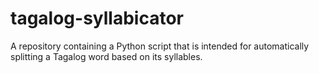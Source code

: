 # tagalog-syllabicator
A repository containing a Python script that is intended for automatically splitting a Tagalog word based on its syllables.
